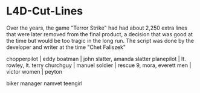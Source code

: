 # L4D-Cut-Lines
Over the years, the game "Terror Strike" had had about 2,250 extra lines that were later removed from the final product, a decision that was good at the time but would be too tragic in the long run.
The script was done by the developer and writer at the time "Chet Faliszek"

chopperpilot | eddy
boatman | john slatter, amanda slatter
planepilot | lt. rowley, lt. terry
churchguy | manuel
soldier | rescue 9, mora, everett
men | victor
women | peyton

biker
manager
namvet
teengirl
